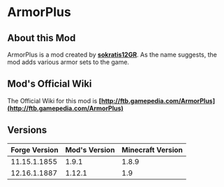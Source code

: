 # ArmorPlus

About this Mod
---

ArmorPlus is a mod created by **[sokratis12GR](http://ftb.gamepedia.com/sokratis12GR)**. As the name suggests, the mod adds various armor sets to the game.


Mod's Official Wiki
---

The Official Wiki for this mod is
**[http://ftb.gamepedia.com/ArmorPlus](http://ftb.gamepedia.com/ArmorPlus)**

Versions
---

| Forge Version  | Mod's Version  | Minecraft Version  |
| -------------- |----------------| -------------------|
| 11.15.1.1855   | 1.9.1          | 1.8.9              |
| 12.16.1.1887   | 1.12.1         | 1.9                |
